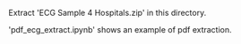 Extract 'ECG Sample 4 Hospitals.zip' in this directory.

'pdf_ecg_extract.ipynb' shows an example of pdf extraction.

